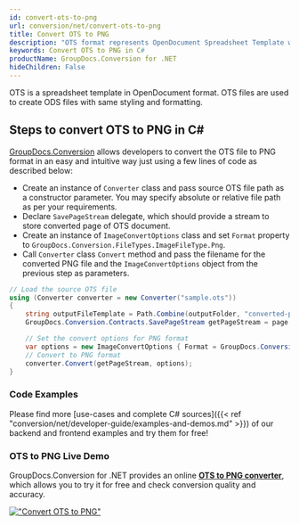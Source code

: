 ```yaml
---
id: convert-ots-to-png
url: conversion/net/convert-ots-to-png
title: Convert OTS to PNG
description: "OTS format represents OpenDocument Spreadsheet Template with .ots extension. Learn how to convert OTS to PNG file programmatically in C# language using GroupDocs.Conversion for .NET library."
keywords: Convert OTS to PNG in C#
productName: GroupDocs.Conversion for .NET
hideChildren: False
---
```


OTS is a spreadsheet template in OpenDocument format. OTS files are used to create ODS files with same styling and formatting.

## Steps to convert OTS to PNG in C#

[GroupDocs.Conversion](https://products.groupdocs.com/conversion/net) allows developers to convert the OTS file to PNG format in an easy and intuitive way just using a few lines of code as described below:

* Create an instance of `Converter` class and pass source OTS file path as a constructor parameter. You may specify absolute or relative file path as per your requirements. 
* Declare `SavePageStream` delegate, which should provide a stream to store converted page of OTS document.
* Create an instance of `ImageConvertOptions` class and set `Format` property to `GroupDocs.Conversion.FileTypes.ImageFileType.Png`.
* Call `Converter` class `Convert` method and pass the filename for the converted PNG file and the `ImageConvertOptions` object from the previous step as parameters.

```csharp
// Load the source OTS file
using (Converter converter = new Converter("sample.ots"))
{
    string outputFileTemplate = Path.Combine(outputFolder, "converted-page-{0}.png");
    GroupDocs.Conversion.Contracts.SavePageStream getPageStream = page => new FileStream(string.Format(outputFileTemplate, page), FileMode.Create);

    // Set the convert options for PNG format
    var options = new ImageConvertOptions { Format = GroupDocs.Conversion.FileTypes.ImageFileType.Png };   
    // Convert to PNG format
    converter.Convert(getPageStream, options);
}
```

### Code Examples

Please find more [use-cases and complete C# sources]({{< ref "conversion/net/developer-guide/examples-and-demos.md" >}}) of our backend and frontend examples and try them for free!

### OTS to PNG Live Demo

GroupDocs.Conversion for .NET provides an online [**OTS to PNG converter**](https://products.groupdocs.app/conversion/ots-to-png), which allows you to try it for free and check conversion quality and accuracy.

[!["Convert OTS to PNG"](conversion/net/images/convert-to-png/convert-ots-to-png.png)](https://products.groupdocs.app/conversion/ots-to-png)